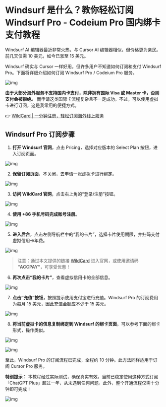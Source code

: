 # Windsurf 是什么？教你轻松订阅 Windsurf Pro - Codeium Pro 国内绑卡支付教程

Windsurf AI 编辑器最近非常火热，与 Cursor AI 编辑器相似，但价格更为亲民。前几天仅需 10 美元，如今已涨至 15 美元。

Windsurf 确实与 Cursor 一样好用，但许多用户不知道如何订阅和支付 Windsurf Pro。下面将详细介绍如何订阅 Windsurf Pro / Codeium Pro 服务。

![img](https://bbtdd.com/img/119270490245515.webp)

**由于大部分海外服务不支持国内卡支付，除非拥有国际 Visa 或 Master 卡，否则支付会被拒绝。** 而申请这类国际卡流程复杂且不一定成功。不过，可以使用虚拟卡进行订阅，这是我常用的便捷方式。

👉 [WildCard | 一分钟注册，轻松订阅海外线上服务](https://bbtdd.com/WildCard)

## Windsurf Pro 订阅步骤

1. **打开 Windsurf 官网**，点击 Pricing，选择对应版本的 Select Plan 按钮，进入订阅页面。

![img](https://bbtdd.com/img/90466193506104.webp)

2. **保留订阅页面**，不关闭，去申请一张虚拟卡进行绑定。

![img](https://bbtdd.com/img/0620244791.webp)

3. **访问 WildCard 官网**，点击右上角的“登录/注册”按钮。

![img](https://bbtdd.com/img/298862759.webp)

4. **使用 +86 手机号码完成账号注册**。

![img](https://bbtdd.com/img/76510402738018.webp)

5. **进入后台**，点击左侧导航栏中的“我的卡片”，选择卡片使用期限，并扫码支付虚拟信用卡年费。

![img](https://bbtdd.com/img/89455792277.webp)

> 注意：通过本文提供的链接 [WildCard](https://bbtdd.com/WildCard) 进入官网，或使用邀请码 **“ACCPAY”**，可享受优惠！

6. **再次点击“我的卡片”**，查看虚拟信用卡的全部信息。

![img](https://bbtdd.com/img/7533176858235975.webp)

7. **点击“充值”按钮**，按照提示使用支付宝进行充值。Windsurf Pro 的订阅费用为每月 15 美元，因此充值金额应不少于 15 美元。

![img](https://bbtdd.com/img/3521863742440037.webp)

8. **将当前虚拟卡的信息复制绑定到 Windsurf 的绑卡页面**。可以参考下面的绑卡形式，操作类似。

![img](https://bbtdd.com/img/370121314148.webp)

![img](https://bbtdd.com/img/143874506.webp)

至此，Windsurf Pro 的订阅流程已完成，全程约 10 分钟。此方法同样适用于订阅 Cursor Pro 服务。

**特别提示：** 本教程经过实际测试，确保真实有效。当前已稳定使用这种方式订阅「ChatGPT Plus」超过一年，从未遇到任何问题。此外，整个开通流程仅需十分钟即可完成！

![img](https://jjdph.oss-cn-beijing.aliyuncs.com/gzh.bmp)